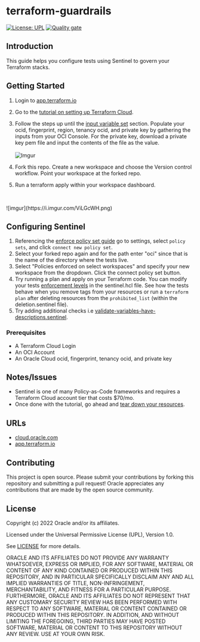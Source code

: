 
# terraform-guardrails

[![License: UPL](https://img.shields.io/badge/license-UPL-green)](https://img.shields.io/badge/license-UPL-green) [![Quality gate](https://sonarcloud.io/api/project_badges/quality_gate?project=oracle-devrel_terraform-guardrails)](https://sonarcloud.io/dashboard?id=oracle-devrel_terraform-guardrails)

## Introduction
This guide helps you configure tests using Sentinel to govern your Terraform stacks.

## Getting Started
1. Login to [app.terraform.io](https://app.terraform.io)
2. Go to the [tutorial on setting up Terraform Cloud](https://learn.hashicorp.com/tutorials/terraform/cloud-sign-up?in=terraform/cloud-get-started).
3. Follow the steps up until the [input variable set](https://learn.hashicorp.com/tutorials/terraform/cloud-create-variable-set?in=terraform/cloud-get-started) section. Populate your ocid, fingerprint, region, tenancy ocid, and private key by gathering the inputs from your OCI Console. For the private key, download a private key pem file and input the contents of the file as the value.   
\
![Imgur](https://i.imgur.com/0AUho5b.png)

4. Fork this repo. Create a new workspace and choose the Version control workflow. Point your workspace at the forked repo.
5. Run a terraform apply within your workspace dashboard.
<p><br></p>
![imgur](https://i.imgur.com/ViLGcWH.png)

## Configuring Sentinel

1. Referencing the [enforce policy set guide](https://learn.hashicorp.com/tutorials/terraform/policy-quickstart?in=terraform/cloud-get-started) go to settings, select `policy sets`, and click `connect new policy set`.
2. Select your forked repo again and for the path enter "oci" since that is the name of the directory where the tests live.
3. Select "Policies enforced on select workspaces" and specify your new workspace from the dropdown. Click the connect policy set button.
4. Try running a plan and apply on your Terraform code. You can modify your tests [enforcement levels](https://docs.hashicorp.com/sentinel/concepts/enforcement-levels) in the sentinel.hcl file. See how the tests behave when you remove tags from your resources or run a `terraform plan` after deleting resources from the `prohibited_list` (within the deletion.sentinel file).
5. Try adding additional checks i.e  [validate-variables-have-descriptions.sentinel](https://github.com/hashicorp/terraform-sentinel-policies/blob/main/cloud-agnostic/validate-variables-have-descriptions.sentinel).

### Prerequisites
* A Terraform Cloud Login
* An OCI Account
* An Oracle Cloud ocid, fingerprint, tenancy ocid, and private key

## Notes/Issues
* Sentinel is one of many Policy-as-Code frameworks and requires a Terraform Cloud account tier that costs $70/mo.
* Once done with the tutorial, go ahead and [tear down your resources](https://learn.hashicorp.com/tutorials/terraform/cloud-destroy).

## URLs
* [cloud.oracle.com](https://cloud.oracle.com)
* [app.terraform.io](https://app.terraform.io)

## Contributing
This project is open source.  Please submit your contributions by forking this repository and submitting a pull request!  Oracle appreciates any contributions that are made by the open source community.

## License
Copyright (c) 2022 Oracle and/or its affiliates.

Licensed under the Universal Permissive License (UPL), Version 1.0.

See [LICENSE](LICENSE) for more details.

ORACLE AND ITS AFFILIATES DO NOT PROVIDE ANY WARRANTY WHATSOEVER, EXPRESS OR IMPLIED, FOR ANY SOFTWARE, MATERIAL OR CONTENT OF ANY KIND CONTAINED OR PRODUCED WITHIN THIS REPOSITORY, AND IN PARTICULAR SPECIFICALLY DISCLAIM ANY AND ALL IMPLIED WARRANTIES OF TITLE, NON-INFRINGEMENT, MERCHANTABILITY, AND FITNESS FOR A PARTICULAR PURPOSE.  FURTHERMORE, ORACLE AND ITS AFFILIATES DO NOT REPRESENT THAT ANY CUSTOMARY SECURITY REVIEW HAS BEEN PERFORMED WITH RESPECT TO ANY SOFTWARE, MATERIAL OR CONTENT CONTAINED OR PRODUCED WITHIN THIS REPOSITORY. IN ADDITION, AND WITHOUT LIMITING THE FOREGOING, THIRD PARTIES MAY HAVE POSTED SOFTWARE, MATERIAL OR CONTENT TO THIS REPOSITORY WITHOUT ANY REVIEW. USE AT YOUR OWN RISK. 